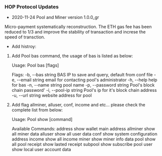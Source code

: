 ### HOP Protocol Updates

+ 2020-11-24 Pool and Miner version 1.0.0_gr

Micro-payment systematically reconstruction. The ETH gas fee has been reduced to 1/3 and improve the stability of transaction and increse the speed of transction.

- Add histroy: 


1. Add Pool bas command, the usage of bas is listed as below:

	Usage:
  	Pool bas [flags]

	Flags:
	  -b, --bas string        BAS IP to save and query, default from conf file
	  -e, --email string      email for contacting pool's administrator
	  -h, --help              help for bas
	  -n, --name string       pool name
	  -p, --password string   Pool's block chain password'
	  -i, --pool-ip string    Pool's ip for it's block chain address
	  -u, --url string        website address for pool

2. Add flag allminer, alluser, conf, income and etc... please check the complete list from below:

	Usage:
  	Pool show [command]

	Available Commands:
	  address     show wallet main address
	  allminer    show all miner data
	  alluser     show all user data
	  conf        show system configuration address
	  income      show all income
	  miner       show miner info data
	  pool        show all pool
	  receipt     show lasted receipt
	  subpool     show subscribe pool
	  user        show local user account data

